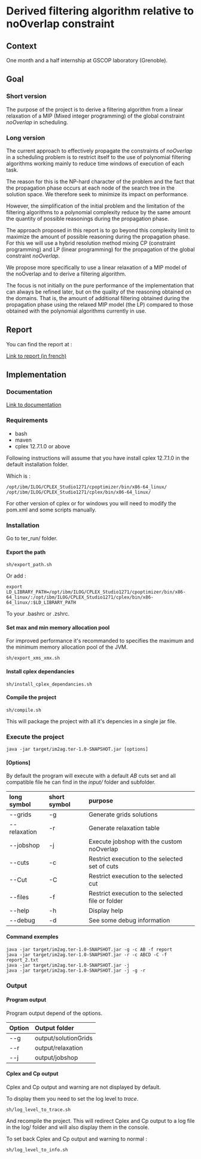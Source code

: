 # Derived filtering algorithm relative to noOverlap constraint

## Context

One month and a half internship at GSCOP laboratory (Grenoble).

## Goal

### Short version

The purpose of the project is to derive a filtering algorithm from a linear relaxation of a MIP (Mixed integer programming) of the global constraint *noOverlap* in scheduling.

### Long version

The current approach to effectively propagate the constraints of *noOverlap* in a scheduling problem is to restrict itself to the use of polynomial filtering algorithms working mainly to reduce time windows of execution of each task.

The reason for this is the NP-hard character of the problem and the fact that the propagation phase occurs at each node of the search tree in the solution space. We therefore seek to minimize its impact on performance.

However, the simplification of the initial problem and the limitation of the filtering algorithms to a polynomial complexity reduce by the same amount the quantity of possible reasonings during the propagation phase.

The approach proposed in this report is to go beyond this complexity limit to maximize the amount of possible reasoning during the propagation phase. For this we will use a hybrid resolution method mixing CP (constraint programming) and LP (linear programming) for the propagation of the global constraint *noOverlap*.

We propose more specifically to use a linear relaxation of a MIP model of the noOverlap and to derive a filtering algorithm.

The focus is not initially on the pure performance of the implementation that can always be refined later, but on the quality of the reasoning obtained on the domains. That is, the amount of additional filtering obtained during the propagation phase using the relaxed MIP model (the LP) compared to those obtained with the polynomial algorithms currently in use.

## Report

You can find the report at :

[Link to report (in french)](https://github.com/sabasallath/nooverlap-derived-filtering-algorithm/raw/master/rapport/ter-rapport.pdf)

## Implementation

### Documentation

[Link to documentation](https://sabasallath.github.io/nooverlap-derived-filtering-algorithm/index)

### Requirements

- bash
- maven
- cplex 12.7.1.0 or above

Following instructions will assume that you have install cplex 12.7.1.0 in the default installation folder.

Which is :

```
/opt/ibm/ILOG/CPLEX_Studio1271/cpoptimizer/bin/x86-64_linux/
/opt/ibm/ILOG/CPLEX_Studio1271/cplex/bin/x86-64_linux/
```

For other version of cplex or for windows you will need to modify the pom.xml and some scripts manually.

### Installation

Go to ter_run/ folder.

#### Export the path

```
sh/export_path.sh
```

Or add :

```
export LD_LIBRARY_PATH=/opt/ibm/ILOG/CPLEX_Studio1271/cpoptimizer/bin/x86-64_linux/:/opt/ibm/ILOG/CPLEX_Studio1271/cplex/bin/x86-64_linux/:$LD_LIBRARY_PATH
```

To your .bashrc or .zshrc.

#### Set max and min memory allocation pool

For improved performance it's recommanded to specifies the maximum and the minimum memory allocation pool of the JVM.

```
sh/export_xms_xmx.sh
```

#### Install cplex dependancies

```
sh/install_cplex_dependancies.sh
```

#### Compile the project

```
sh/compile.sh
```

This will package the project with all it's depencies in a single jar file.

### Execute the project

```
java -jar target/im2ag.ter-1.0-SNAPSHOT.jar [options]
```

#### [Options]

By default the program will execute with a default *AB* cuts set 
and all compatible file he can find in the *input/* folder and subfolder.

| long symbol | short symbol | purpose |
|:---|:---|:---|
| --grids | -g | Generate grids solutions |
| --relaxation | -r | Generate relaxation table |
| --jobshop | -j | Execute jobshop with the custom noOverlap |
| --cuts | -c | Restrict execution to the selected set of cuts |
| --Cut | -C | Restrict execution to the selected cut |
| --files | -f |  Restrict execution to the selected file or folder |
| --help | -h | Display help |
| --debug | -d | See some debug information |

#### Command exemples

```
java -jar target/im2ag.ter-1.0-SNAPSHOT.jar -g -c AB -f report
java -jar target/im2ag.ter-1.0-SNAPSHOT.jar -r -c ABCD -C -f report_2.txt
java -jar target/im2ag.ter-1.0-SNAPSHOT.jar -j
java -jar target/im2ag.ter-1.0-SNAPSHOT.jar -j -g -r
```

### Output

#### Program output

Program output depend of the options.

| Option | Output folder |
|:---|:---|
| --g | output/solutionGrids |
| --r | output/relaxation |
| --j | output/jobshop |

#### Cplex and Cp output

Cplex and Cp output and warning are not displayed by default.

To display them you need to set the log level to *trace*.

```
sh/log_level_to_trace.sh
```

And recompile the project. This will redirect Cplex and Cp output to a log file in the log/ folder and will also display them in the console.

To set back Cplex and Cp output and warning to normal :

```
sh/log_level_to_info.sh
```
